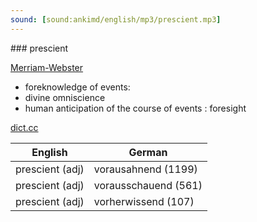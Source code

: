 ```yaml
---
sound: [sound:ankimd/english/mp3/prescient.mp3]
---
```


\### prescient

[Merriam-Webster](https://www.merriam-webster.com/dictionary/prescient)

- foreknowledge of events:
- divine omniscience
- human anticipation of the course of events : foresight

[dict.cc](https://www.dict.cc/prescient)

| English        | German       |
| -------------- | ------------ |
| prescient (adj) | vorausahnend (1199) |
| prescient (adj) | vorausschauend (561) |
| prescient (adj) | vorherwissend (107) |

